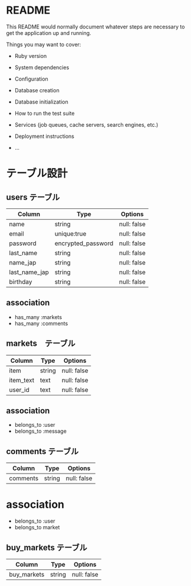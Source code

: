 # README

This README would normally document whatever steps are necessary to get the
application up and running.

Things you may want to cover:

* Ruby version

* System dependencies

* Configuration

* Database creation

* Database initialization

* How to run the test suite

* Services (job queues, cache servers, search engines, etc.)

* Deployment instructions

* ...
# テーブル設計

## users テーブル

| Column   | Type   | Options     |
| -------- | ------ | ----------- |
| name     | string | null: false |
| email    | unique:true | null: false |
| password | encrypted_password | null: false |
| last_name | string | null: false |
| name_jap | string | null: false |
| last_name_jap | string | null: false |
| birthday | string | null: false |

## association
- has_many :markets
- has_many :comments

## markets　テーブル

| Column       | Type   | Options     |
| --------     | ------ | ----------- |
| item         | string | null: false |
| item_text    | text   | null: false |
| user_id      | text   | null: false |
## association
- belongs_to :user
- belongs_to :message

## comments テーブル

| Column          | Type   | Options     |
| --------        | ------ | ----------- |
| comments        | string | null: false |

# association
- belongs_to :user
- belongs_to market

## buy_markets テーブル
| Column          | Type   | Options     |
| --------        | ------ | ----------- |
| buy_markets        | string | null: false |
